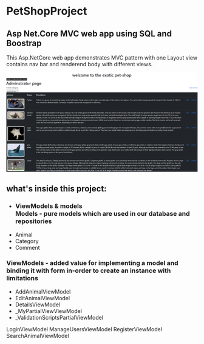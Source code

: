# PetShopProject
<h2>  Asp Net.Core MVC web app using SQL and Boostrap</h2>

This Asp.NetCore web app demonstrates MVC pattern with one Layout view contains nav bar and renderend body with different views.

![](Images/Screenshot%202023-01-17%20122637.png)
<h2>what's inside this project:</h2>

<ul>
  <li>
 <h3> ViewModels & models <br>
   Models - pure models which are used in our database and repositories </h3>
  </li>
<li>Animal </li>
<li> Category </li>
<li> Comment </li>
</ul>


<h3> ViewModels - added value for implementing a model and binding it with form in-order to create an instance with limitations</h3>
<ul>
  <li>AddAnimalViewModel</li>
  <li>EditAnimalViewModel</li>
  <li>DetailsViewModel</li>
  <li>_MyPartialViewViewModel</li>
  <li>_ValidationScriptsPartialViewModel</li>
</ul>
  




LoginViewModel
ManageUsersViewModel
RegisterViewModel
SearchAnimalViewModel

